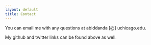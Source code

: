 ```yaml
---
layout: default
title: Contact
---
```


You can email me with any questions at abiddanda [@] uchicago.edu. 

My github and twitter links can be found above as well. 

